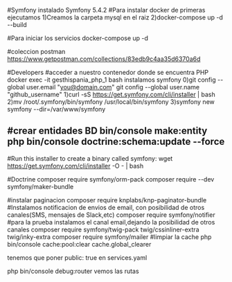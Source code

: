#Symfony instalado Symfony 5.4.2
#Para instalar docker de primeras ejecutamos
1)Creamos la carpeta mysql en el raiz
2)docker-compose up -d --build

#Para iniciar los servicios
docker-compose up -d

#coleccion postman
https://www.getpostman.com/collections/83edb9c4aa35d6370a6d

#Developers
#acceder a nuestro contenedor donde se encuentra PHP
docker exec -it gesthispania_php_1 bash
instalamos symfony
0)git config --global user.email "you@domain.com"
git config --global user.name "github_username"
1)curl -sS https://get.symfony.com/cli/installer | bash
2)mv /root/.symfony/bin/symfony /usr/local/bin/symfony
3)symfony new symfony --dir=/var/www/symfony

#crear entidades BD
bin/console make:entity
php bin/console doctrine:schema:update --force
------------------------
#Run this installer to create a binary called symfony:
wget https://get.symfony.com/cli/installer -O - | bash

#Doctrine
composer require symfony/orm-pack
composer require --dev symfony/maker-bundle

#instalar paginacion
composer require knplabs/knp-paginator-bundle
#Instalamos notificacion de envios de email, con posibilidad de otros canales(SMS, mensajes de Slack,etc)
composer require symfony/notifier
#para la prueba instalamos el canal email,dejando la posibilidad de otros canales
composer require symfony/twig-pack twig/cssinliner-extra twig/inky-extra
composer require symfony/mailer
#limpiar la cache
php bin/console cache:pool:clear cache.global_clearer



tenemos que poner public: true en services.yaml

php bin/console debug:router 
vemos las rutas